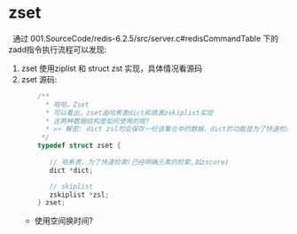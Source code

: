 # zset 
&nbsp;&nbsp;通过 001.SourceCode/redis-6.2.5/src/server.c#redisCommandTable 下的zadd指令执行流程可以发现:
1. zset 使用ziplist 和 struct zst 实现，具体情况看源码
2. zset 源码:
   ```c
       /**
         * 哈哈，Zset
         * 可以看出，zset由哈希表dict和跳表zskiplist实现
         * 这两种数据结构是如何使用的呢?
         * >> 解密: dict zsl均会保存一份该集合中的数据，dict的功能是为了快速检索，如获取元素分数指令:zscore
        */
       typedef struct zset {
    
          // 哈希表，为了快速检索(已经明确元素的检索,如zscore)
          dict *dict;

          // skiplist
          zskiplist *zsl;
       } zset;
   ```
   - 使用空间换时间?